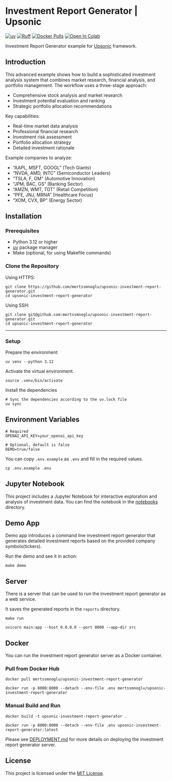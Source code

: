 # Investment Report Generator | Upsonic

[![uv](https://img.shields.io/endpoint?url=https://raw.githubusercontent.com/astral-sh/uv/main/assets/badge/v0.json)](https://github.com/astral-sh/uv)
[![Ruff](https://img.shields.io/endpoint?url=https://raw.githubusercontent.com/astral-sh/ruff/main/assets/badge/v2.json)](https://github.com/astral-sh/ruff)
[![Docker Pulls](https://img.shields.io/docker/pulls/mertssmnoglu/upsonic-investment-report-generator)](https://hub.docker.com/r/mertssmnoglu/upsonic-investment-report-generator)
[![Open In Colab](https://colab.research.google.com/assets/colab-badge.svg)](https://colab.research.google.com/github/mertssmnoglu/upsonic-investment-report-generator/blob/main/notebooks/investment_report_generator.ipynb)

Investment Report Generator example for [Upsonic](https://github.com/upsonic/upsonic) framework.

## Introduction

This advanced example shows how to build a sophisticated investment analysis system that combines market research, financial analysis, and portfolio management. The workflow uses a three-stage approach:

- Comprehensive stock analysis and market research
- Investment potential evaluation and ranking
- Strategic portfolio allocation recommendations

Key capabilities:

- Real-time market data analysis
- Professional financial research
- Investment risk assessment
- Portfolio allocation strategy
- Detailed investment rationale

Example companies to analyze:

- “AAPL, MSFT, GOOGL” (Tech Giants)
- “NVDA, AMD, INTC” (Semiconductor Leaders)
- “TSLA, F, GM” (Automotive Innovation)
- “JPM, BAC, GS” (Banking Sector)
- “AMZN, WMT, TGT” (Retail Competition)
- “PFE, JNJ, MRNA” (Healthcare Focus)
- “XOM, CVX, BP” (Energy Sector)

## Installation

### Prerequisites

- Python 3.12 or higher
- [uv](https://docs.astral.sh/uv/) package manager
- Make (optional, for using Makefile commands)

### Clone the Repository

Using HTTPS:

```shell
git clone https://github.com/mertssmnoglu/upsonic-investment-report-generator.git
cd upsonic-investment-report-generator
```

Using SSH:

```shell
git clone git@github.com:mertssmnoglu/upsonic-investment-report-generator.git
cd upsonic-investment-report-generator
```

---

### Setup

Prepare the environment

```shell
uv venv --python 3.12
```

Activate the virtual environment.

```shell
source .venv/bin/activate
```

Install the dependencies

```shell
# Sync the dependencies according to the uv.lock file
uv sync
```

## Environment Variables

```shell
# Required
OPENAI_API_KEY=your_openai_api_key

# Optional, default is false
DEMO=true/false
```

You can copy `.env.example` as `.env` and fill in the required values.

```shell
cp .env.example .env
```

## Jupyter Notebook

This project includes a Jupyter Notebook for interactive exploration and analysis of investment data. You can find the notebook in the [notebooks](notebooks) directory.

## Demo App

Demo app introduces a command line investment report generator that generates detailed investment reports based on the provided company symbols(tickers).

Run the demo and see it in action:

```shell
make demo
```

## Server

There is a server that can be used to run the investment report generator as a web service.

It saves the generated reports in the `reports` directory.

```shell
make run
```

```shell
uvicorn main:app --host 0.0.0.0 --port 8000 --app-dir src
```

## Docker

You can run the investment report generator server as a Docker container.

### Pull from Docker Hub

```shell
docker pull mertssmnoglu/upsonic-investment-report-generator
```

```shell
docker run -p 8000:8000 --detach --env-file .env mertssmnoglu/upsonic-investment-report-generator
```

### Manual Build and Run

```shell
docker build -t upsonic-investment-report-generator .
```

```shell
docker run -p 8000:8000 --detach --env-file .env upsonic-investment-report-generator:latest
```

Please see [DEPLOYMENT.md](DEPLOYMENT.md) for more details on deploying the investment report generator server.

## License

This project is licensed under the [MIT License](LICENSE).
